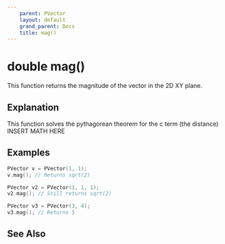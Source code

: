 ```yaml
---
    parent: PVector
    layout: default
    grand_parent: Docs
    title: mag()
---
```

# double mag()
This function returns the magnitude of the vector in the 2D XY plane. 

## Explanation
This function solves the pythagorean theorem for the c term (the distance)
INSERT MATH HERE

## Examples 
```cpp
PVector v = PVector(1, 1);
v.mag(); // Returns sqrt(2)

PVector v2 = PVector(1, 1, 1);
v2.mag(); // Still returns sqrt(2)

PVector v3 = PVector(3, 4);
v3.mag(); // Returns 5
```

## See Also
